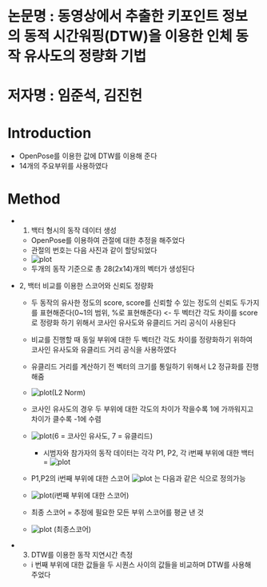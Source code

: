 # 논문명 : 동영상에서 추출한 키포인트 정보의 동적 시간워핑(DTW)을 이용한 인체 동작 유사도의 정량화 기법

# 저자명 : 임준석, 김진헌

# Introduction
- OpenPose를 이용한 값에 DTW를 이용해 준다
- 14개의 주요부위를 사용하였다

# Method
- 1. 백터 형시의 동작 데이터 생성
	- OpenPose를 이용하여 관절에 대한 추정을 해주었다
	- 관절의 번호는 다음 사진과 같이 할당되었다
	-  ![plot](https://user-images.githubusercontent.com/69032315/151387198-7b705519-59df-432b-a265-7a1c77309245.png)
	- 두개의 동작 기준으로 총 28(2x14)개의 벡터가 생성된다

- 2, 백터 비교를 이용한 스코어와 신뢰도 정량화
	- 두 동작의 유사한 정도의 score, score를 신뢰할 수 있는 정도의 신뢰도 두가지를 표현해준다(0~1의 범위, %로 표현해준다) <- 두 벡터간 각도 차이를 score로 정량화 하기 위해서 코사인 유사도와 유클리드 거리 공식이 사용된다

	- 비교를 진행할 때 동일 부위에 대한 두 벡터간 각도 차이를 정량화하기 위하여 코사인 유사도와 유클리드 거리 공식을 사용하였다
	- 유클리드 거리를 계산하기 전 벡터의 크기를 통일하기 위해서 L2 정규화를 진행해줌
	-  ![plot](https://user-images.githubusercontent.com/69032315/151387297-1e911da7-5177-470a-a50f-b0191fa0f668.png)(L2 Norm)
	- 코사인 유사도의 경우 두 부위에 대한 각도의 차이가 작을수록 1에 가까워지고 차이가 클수록 -1에 수렴
	-  ![plot](https://user-images.githubusercontent.com/69032315/151387387-02d0b2d5-a9ad-4cb5-872b-8c94a07da4fd.png)(6 = 코사인 유사도, 7 = 유클리드)
		- 시범자와 참가자의 동작 데이터는 각각 P1, P2, 각 i번째 부위에 대한 백터 =  ![plot](https://user-images.githubusercontent.com/69032315/151387414-05cabaa9-b428-427b-adb4-c9444efe279a.png)
	- P1,P2의 i번째 부위에 대한 스코어 ![plot](https://user-images.githubusercontent.com/69032315/151387437-4f1e48c5-0748-46c2-9b67-d94e68959376.png) 는 다음과 같은 식으로 정의가능 
	-  ![plot](https://user-images.githubusercontent.com/69032315/151387458-5aa026f0-3e91-4cbc-9674-c3651a87def0.png)(i번째 부위에 대한 스코어)
	- 최종 스코어 = 추정에 필요한 모든 부위 스코어를 평균 낸 것
	- ![plot](https://user-images.githubusercontent.com/69032315/151387470-7b07be59-3051-4e28-a46a-f8061fc00a5a.png) (최종스코어)

- 3. DTW를 이용한 동작 지연시간 측정
	- i 번째 부위에 대한 값들을 두 시퀀스 사이의 값들을 비교하며 DTW를 사용해 주었다









